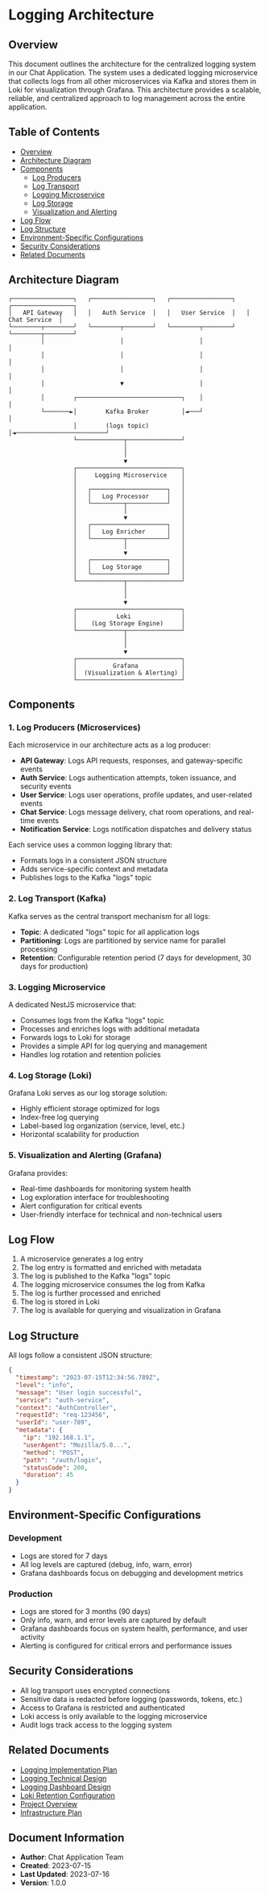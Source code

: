 # Logging Architecture

## Overview

This document outlines the architecture for the centralized logging system in our Chat Application. The system uses a dedicated logging microservice that collects logs from all other microservices via Kafka and stores them in Loki for visualization through Grafana. This architecture provides a scalable, reliable, and centralized approach to log management across the entire application.

## Table of Contents

- [Overview](#overview)
- [Architecture Diagram](#architecture-diagram)
- [Components](#components)
  - [Log Producers](#1-log-producers-microservices)
  - [Log Transport](#2-log-transport-kafka)
  - [Logging Microservice](#3-logging-microservice)
  - [Log Storage](#4-log-storage-loki)
  - [Visualization and Alerting](#5-visualization-and-alerting-grafana)
- [Log Flow](#log-flow)
- [Log Structure](#log-structure)
- [Environment-Specific Configurations](#environment-specific-configurations)
- [Security Considerations](#security-considerations)
- [Related Documents](#related-documents)

## Architecture Diagram

```
┌─────────────────┐   ┌─────────────────┐   ┌─────────────────┐   ┌─────────────────┐
│   API Gateway   │   │   Auth Service  │   │   User Service  │   │   Chat Service  │
└────────┬────────┘   └────────┬────────┘   └────────┬────────┘   └────────┬────────┘
         │                     │                     │                     │
         │                     │                     │                     │
         │                     │                     │                     │
         │                     ▼                     │                     │
         │        ┌─────────────────────────────┐    │                     │
         └───────►│        Kafka Broker         │◄───┘                     │
                  │        (logs topic)         │◄─────────────────────────┘
                  └─────────────┬───────────────┘
                                │
                                │
                                ▼
                  ┌─────────────────────────────┐
                  │     Logging Microservice    │
                  │                             │
                  │   ┌─────────────────────┐   │
                  │   │   Log Processor     │   │
                  │   └─────────┬───────────┘   │
                  │             │               │
                  │             ▼               │
                  │   ┌─────────────────────┐   │
                  │   │   Log Enricher      │   │
                  │   └─────────┬───────────┘   │
                  │             │               │
                  │             ▼               │
                  │   ┌─────────────────────┐   │
                  │   │   Log Storage       │   │
                  │   └─────────────────────┘   │
                  └─────────────┬───────────────┘
                                │
                                │
                                ▼
                  ┌─────────────────────────────┐
                  │           Loki              │
                  │    (Log Storage Engine)     │
                  └─────────────┬───────────────┘
                                │
                                │
                                ▼
                  ┌─────────────────────────────┐
                  │          Grafana            │
                  │  (Visualization & Alerting) │
                  └─────────────────────────────┘
```

## Components

### 1. Log Producers (Microservices)

Each microservice in our architecture acts as a log producer:

- **API Gateway**: Logs API requests, responses, and gateway-specific events
- **Auth Service**: Logs authentication attempts, token issuance, and security events
- **User Service**: Logs user operations, profile updates, and user-related events
- **Chat Service**: Logs message delivery, chat room operations, and real-time events
- **Notification Service**: Logs notification dispatches and delivery status

Each service uses a common logging library that:
- Formats logs in a consistent JSON structure
- Adds service-specific context and metadata
- Publishes logs to the Kafka "logs" topic

### 2. Log Transport (Kafka)

Kafka serves as the central transport mechanism for all logs:

- **Topic**: A dedicated "logs" topic for all application logs
- **Partitioning**: Logs are partitioned by service name for parallel processing
- **Retention**: Configurable retention period (7 days for development, 30 days for production)

### 3. Logging Microservice

A dedicated NestJS microservice that:

- Consumes logs from the Kafka "logs" topic
- Processes and enriches logs with additional metadata
- Forwards logs to Loki for storage
- Provides a simple API for log querying and management
- Handles log rotation and retention policies

### 4. Log Storage (Loki)

Grafana Loki serves as our log storage solution:

- Highly efficient storage optimized for logs
- Index-free log querying
- Label-based log organization (service, level, etc.)
- Horizontal scalability for production

### 5. Visualization and Alerting (Grafana)

Grafana provides:

- Real-time dashboards for monitoring system health
- Log exploration interface for troubleshooting
- Alert configuration for critical events
- User-friendly interface for technical and non-technical users

## Log Flow

1. A microservice generates a log entry
2. The log entry is formatted and enriched with metadata
3. The log is published to the Kafka "logs" topic
4. The logging microservice consumes the log from Kafka
5. The log is further processed and enriched
6. The log is stored in Loki
7. The log is available for querying and visualization in Grafana

## Log Structure

All logs follow a consistent JSON structure:

```json
{
  "timestamp": "2023-07-15T12:34:56.789Z",
  "level": "info",
  "message": "User login successful",
  "service": "auth-service",
  "context": "AuthController",
  "requestId": "req-123456",
  "userId": "user-789",
  "metadata": {
    "ip": "192.168.1.1",
    "userAgent": "Mozilla/5.0...",
    "method": "POST",
    "path": "/auth/login",
    "statusCode": 200,
    "duration": 45
  }
}
```

## Environment-Specific Configurations

### Development

- Logs are stored for 7 days
- All log levels are captured (debug, info, warn, error)
- Grafana dashboards focus on debugging and development metrics

### Production

- Logs are stored for 3 months (90 days)
- Only info, warn, and error levels are captured by default
- Grafana dashboards focus on system health, performance, and user activity
- Alerting is configured for critical errors and performance issues

## Security Considerations

- All log transport uses encrypted connections
- Sensitive data is redacted before logging (passwords, tokens, etc.)
- Access to Grafana is restricted and authenticated
- Loki access is only available to the logging microservice
- Audit logs track access to the logging system

## Related Documents

- [Logging Implementation Plan](LOGGING_IMPLEMENTATION_PLAN.md)
- [Logging Technical Design](LOGGING_TECHNICAL_DESIGN.md)
- [Logging Dashboard Design](LOGGING_DASHBOARD_DESIGN.md)
- [Loki Retention Configuration](LOKI_RETENTION_CONFIG.md)
- [Project Overview](../project/PROJECT_OVERVIEW.md)
- [Infrastructure Plan](../infrastructure/INFRASTRUCTURE_PLAN.md)

## Document Information
- **Author**: Chat Application Team
- **Created**: 2023-07-15
- **Last Updated**: 2023-07-16
- **Version**: 1.0.0
